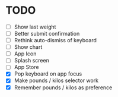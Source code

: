 # TODO

- [ ] Show last weight
- [ ] Better submit confirmation
- [ ] Rethink auto-dismiss of keyboard
- [ ] Show chart
- [ ] App Icon
- [ ] Splash screen
- [ ] App Store
- [X] Pop keyboard on app focus
- [x] Make pounds / kilos selector work
- [X] Remember pounds / kilos as preference

